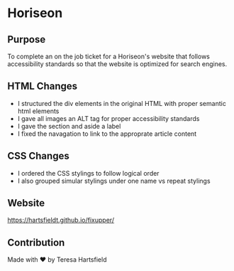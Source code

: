 # Horiseon 

## Purpose 
To complete an on the job ticket for a Horiseon's website that follows accessibility standards so that the website is optimized for search engines.  

## HTML Changes 
- I structured the div elements in the original HTML with proper semantic html elements 
- I gave all images an ALT tag for proper accessibility standards 
- I gave the section and aside a label
- I fixed the navagation to link to the approprate article content

## CSS Changes 
- I ordered the CSS stylings to follow logical order 
- I also grouped simular stylings under one name vs repeat stylings 

## Website 
https://hartsfieldt.github.io/fixupper/

## Contribution 
Made with ❤️ by Teresa Hartsfield 